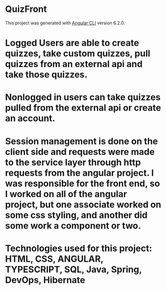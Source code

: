 # QuizFront

This project was generated with [Angular CLI](https://github.com/angular/angular-cli) version 6.2.0.

# Logged Users are able to create quizzes, take custom quizzes, pull quizzes from an external api and take those quizzes.
# Nonlogged in users can take quizzes pulled from the external api or create an account.
# Session management is done on the client side and requests were made to the service layer through http requests from the angular project. I was responsible for the front end, so I worked on all of the angular project, but one  associate worked on some css styling, and another did some work a component or two.
# Technologies used for this project: HTML, CSS, ANGULAR, TYPESCRIPT, SQL, Java, Spring, DevOps, Hibernate
